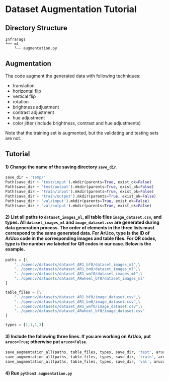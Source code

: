 # Dataset Augmentation Tutorial

## Directory Structure

```
InfraTags
└── ml                                   
    └── augmentation.py
```
## Augmentation

The code augment the generated data with following techniques:
- translation
- horizontal flip
- vertical flip
- rotation
- brightness adjustment
- contrast adjustment
- hue adjustment
- color jitter (include brightness, contrast and hue adjustments)

Note that the training set is augmented, but the validating and testing sets are not.

## Tutorial

#### 1) Change the name of the saving directory `save_dir`.

```python
save_dir = 'temp/'
Path(save_dir + 'test/input').mkdir(parents=True, exist_ok=False)
Path(save_dir + 'test/output').mkdir(parents=True, exist_ok=False)
Path(save_dir + 'train/input').mkdir(parents=True, exist_ok=False)
Path(save_dir + 'train/output').mkdir(parents=True, exist_ok=False)
Path(save_dir + 'val/input').mkdir(parents=True, exist_ok=False)
Path(save_dir + 'val/output').mkdir(parents=True, exist_ok=False)
```

#### 2) List all paths to `dataset_images_ml`, all table files `image_dataset.csv`, and types. All `dataset_images_ml` and `image_dataset.csv` are generated during data generation process. The order of elements in the three lists must correspond to the same generated data. For ArUco, type is the ID of ArUco code in the corresponding images and table files. For QR codes, type is the number we labeled for QR codes in our case. Below is the example.

```python
paths = [\
    "../opencv/datasets/dataset_AR1_bf0/dataset_images_ml",\
    "../opencv/datasets/dataset_AR1_bn0/dataset_images_ml",\
    "../opencv/datasets/dataset_AR1_wnf0/dataset_images_ml",\
    "../opencv/datasets/dataset_ARwheel_bf0/dataset_images_ml"
]

table_files = [\
    "../opencv/datasets/dataset_AR1_bf0/image_dataset.csv",\
    "../opencv/datasets/dataset_AR1_bn0/image_dataset.csv",\
    "../opencv/datasets/dataset_AR1_wnf0/image_dataset.csv",\
    "../opencv/datasets/dataset_ARwheel_bf0/image_dataset.csv"
]

types = [1,1,1,3]
```

#### 3) Include the following three lines. If you are working on ArUco, put `aruco=True`; otherwise put `aruco=False`.

```python
save_augmentation_all(paths, table_files, types, save_dir, 'test', aruco=True)
save_augmentation_all(paths, table_files, types, save_dir, 'train', aruco=True)
save_augmentation_all(paths, table_files, types, save_dir, 'val', aruco=True)
```

#### 4) Run `python3 augmentation.py` 


